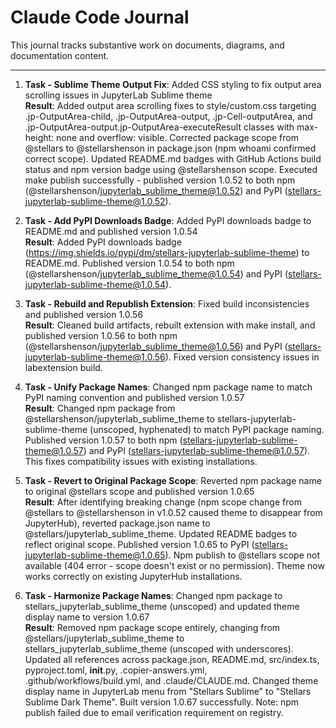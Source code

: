 # Claude Code Journal

This journal tracks substantive work on documents, diagrams, and documentation content.

---

1. **Task - Sublime Theme Output Fix**: Added CSS styling to fix output area scrolling issues in JupyterLab Sublime theme<br>
    **Result**: Added output area scrolling fixes to style/custom.css targeting .jp-OutputArea-child, .jp-OutputArea-output, .jp-Cell-outputArea, and .jp-OutputArea-output.jp-OutputArea-executeResult classes with max-height: none and overflow: visible. Corrected package scope from @stellars to @stellarshenson in package.json (npm whoami confirmed correct scope). Updated README.md badges with GitHub Actions build status and npm version badge using @stellarshenson scope. Executed make publish successfully - published version 1.0.52 to both npm (@stellarshenson/jupyterlab_sublime_theme@1.0.52) and PyPI (stellars-jupyterlab-sublime-theme@1.0.52).

2. **Task - Add PyPI Downloads Badge**: Added PyPI downloads badge to README.md and published version 1.0.54<br>
    **Result**: Added PyPI downloads badge (https://img.shields.io/pypi/dm/stellars-jupyterlab-sublime-theme) to README.md. Published version 1.0.54 to both npm (@stellarshenson/jupyterlab_sublime_theme@1.0.54) and PyPI (stellars-jupyterlab-sublime-theme@1.0.54).

3. **Task - Rebuild and Republish Extension**: Fixed build inconsistencies and published version 1.0.56<br>
    **Result**: Cleaned build artifacts, rebuilt extension with make install, and published version 1.0.56 to both npm (@stellarshenson/jupyterlab_sublime_theme@1.0.56) and PyPI (stellars-jupyterlab-sublime-theme@1.0.56). Fixed version consistency issues in labextension build.

4. **Task - Unify Package Names**: Changed npm package name to match PyPI naming convention and published version 1.0.57<br>
    **Result**: Changed npm package from @stellarshenson/jupyterlab_sublime_theme to stellars-jupyterlab-sublime-theme (unscoped, hyphenated) to match PyPI package naming. Published version 1.0.57 to both npm (stellars-jupyterlab-sublime-theme@1.0.57) and PyPI (stellars-jupyterlab-sublime-theme@1.0.57). This fixes compatibility issues with existing installations.

5. **Task - Revert to Original Package Scope**: Reverted npm package name to original @stellars scope and published version 1.0.65<br>
    **Result**: After identifying breaking change (npm scope change from @stellars to @stellarshenson in v1.0.52 caused theme to disappear from JupyterHub), reverted package.json name to @stellars/jupyterlab_sublime_theme. Updated README badges to reflect original scope. Published version 1.0.65 to PyPI (stellars-jupyterlab-sublime-theme@1.0.65). Npm publish to @stellars scope not available (404 error - scope doesn't exist or no permission). Theme now works correctly on existing JupyterHub installations.

6. **Task - Harmonize Package Names**: Changed npm package to stellars_jupyterlab_sublime_theme (unscoped) and updated theme display name to version 1.0.67<br>
    **Result**: Removed npm package scope entirely, changing from @stellars/jupyterlab_sublime_theme to stellars_jupyterlab_sublime_theme (unscoped with underscores). Updated all references across package.json, README.md, src/index.ts, pyproject.toml, __init__.py, .copier-answers.yml, .github/workflows/build.yml, and .claude/CLAUDE.md. Changed theme display name in JupyterLab menu from "Stellars Sublime" to "Stellars Sublime Dark Theme". Built version 1.0.67 successfully. Note: npm publish failed due to email verification requirement on registry.
